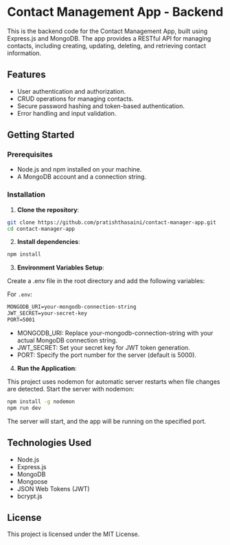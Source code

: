 # Contact Management App - Backend

This is the backend code for the Contact Management App, built using Express.js and MongoDB. The app provides a RESTful API for managing contacts, including creating, updating, deleting, and retrieving contact information.

## Features

- User authentication and authorization.
- CRUD operations for managing contacts.
- Secure password hashing and token-based authentication.
- Error handling and input validation.

## Getting Started

### Prerequisites

- Node.js and npm installed on your machine.
- A MongoDB account and a connection string.

### Installation

1. **Clone the repository**:

```bash
git clone https://github.com/pratishthasaini/contact-manager-app.git
cd contact-manager-app
```
2. **Install dependencies**:

```bash
npm install
```

3. **Environment Variables Setup**:

  Create a .env file in the root directory and add the following variables:

For `.env`:
```markdown
MONGODB_URI=your-mongodb-connection-string
JWT_SECRET=your-secret-key
PORT=5001
```

- MONGODB_URI: Replace your-mongodb-connection-string with your actual MongoDB connection string.
- JWT_SECRET: Set your secret key for JWT token generation.
- PORT: Specify the port number for the server (default is 5000).

4. **Run the Application**:
   
  This project uses nodemon for automatic server restarts when file changes are detected.
  Start the server with nodemon:

```bash
npm install -g nodemon
npm run dev
```
  The server will start, and the app will be running on the specified port.

## Technologies Used

- Node.js
- Express.js
- MongoDB
- Mongoose
- JSON Web Tokens (JWT)
- bcrypt.js

## License
  This project is licensed under the MIT License.
